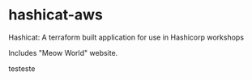 # hashicat-aws
Hashicat: A terraform built application for use in Hashicorp workshops

Includes "Meow World" website.

testeste